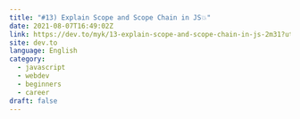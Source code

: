 ```yaml
---
title: "#13) Explain Scope and Scope Chain in JS💥"
date: 2021-08-07T16:49:02Z
link: https://dev.to/myk/13-explain-scope-and-scope-chain-in-js-2m31?utm_medium=RSS&utm_source=news.12bit.vn
site: dev.to
language: English
category:
  - javascript
  - webdev
  - beginners
  - career
draft: false
---
```

